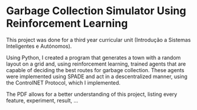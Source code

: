 # Garbage Collection Simulator Using Reinforcement Learning

This project was done for a third year curricular unit (Introdução a Sistemas Inteligentes e Autónomos).

Using Python, I created a program that generates a town with a random layout on a grid and, using reinforcement learning, trained agents that are capable of deciding the best routes for garbage collection.
These agents were implemented using SPADE and act in a descentralized manner, using the ControlNET Protocol, which I implemented.

The PDF allows for a better understanding of this project, listing every feature, experiment, result, ...
